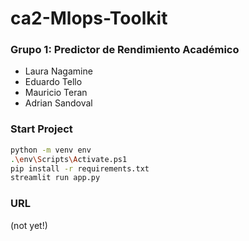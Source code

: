 # ca2-Mlops-Toolkit

### Grupo 1: Predictor de Rendimiento Académico
- Laura Nagamine
- Eduardo Tello
- Mauricio Teran
- Adrian Sandoval

### Start Project

```sh
python -m venv env
.\env\Scripts\Activate.ps1
pip install -r requirements.txt
streamlit run app.py
```

### URL

(not yet!)
